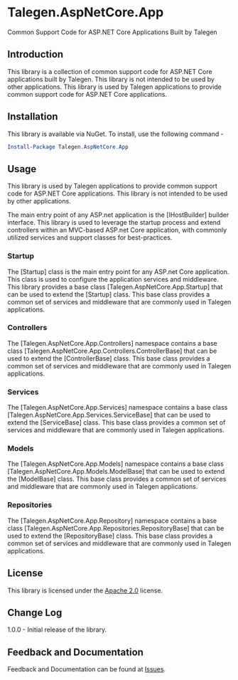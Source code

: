 # Talegen.AspNetCore.App
Common Support Code for ASP.NET Core Applications Built by Talegen

## Introduction
This library is a collection of common support code for ASP.NET Core applications built by Talegen. This library is not intended to be used by other applications. This library is used by Talegen applications to provide common support code for ASP.NET Core applications.

## Installation
This library is available via NuGet. To install, use the following command - 

```powershell
Install-Package Talegen.AspNetCore.App
```

## Usage

This library is used by Talegen applications to provide common support code for ASP.NET Core applications. This library is not intended to be used by other applications.

The main entry point of any ASP.net application is the [IHostBuilder] builder interface. This library is used to leverage the startup process
and extend controllers within an MVC-based ASP.net Core application, with commonly utilized services and support classes for best-practices.

### Startup

The [Startup] class is the main entry point for any ASP.net Core application. This class is used to configure the application services and middleware.
This library provides a base class [Talegen.AspNetCore.App.Startup] that can be used to extend the [Startup] class. This base class provides a common set of services and middleware that are commonly used in Talegen applications.

### Controllers

The [Talegen.AspNetCore.App.Controllers] namespace contains a base class [Talegen.AspNetCore.App.Controllers.ControllerBase] that can be used to extend the [ControllerBase] class. This base class provides a common set of services and middleware that are commonly used in Talegen applications.

### Services

The [Talegen.AspNetCore.App.Services] namespace contains a base class [Talegen.AspNetCore.App.Services.ServiceBase] that can be used to extend the [ServiceBase] class. This base class provides a common set of services and middleware that are commonly used in Talegen applications.

### Models

The [Talegen.AspNetCore.App.Models] namespace contains a base class [Talegen.AspNetCore.App.Models.ModelBase] that can be used to extend the [ModelBase] class. This base class provides a common set of services and middleware that are commonly used in Talegen applications.

### Repositories

The [Talegen.AspNetCore.App.Repository] namespace contains a base class [Talegen.AspNetCore.App.Repositories.RepositoryBase] that can be used to extend the [RepositoryBase] class. This base class provides a common set of services and middleware that are commonly used in Talegen applications.


## License
This library is licensed under the [Apache 2.0](http://www.apache.org/licenses/LICENSE-2.0) license.

## Change Log
1.0.0 - Initial release of the library.

## Feedback and Documentation
Feedback and Documentation can be found at [Issues](https://github.com/Talegen/Talegen.AspNetCore.App/issues).
